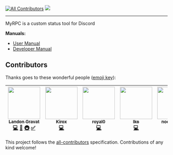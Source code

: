 [![All Contributors](https://img.shields.io/badge/all_contributors-7-orange.svg?style=flat-square)](#contributors)
[![](https://img.shields.io/travis/railrunner166/myrpc.svg?style=flat-square)](https://travis-ci.org/RailRunner166/MyRPC)

---

MyRPC is a custom status tool for Discord

**Manuals:**
- [User Manual](https://github.com/RailRunner166/MyRPC/wiki/User-Manual)
- [Developer Manual](https://github.com/RailRunner166/MyRPC/wiki/Developer-Manual)

## Contributors

Thanks goes to these wonderful people ([emoji key](https://github.com/kentcdodds/all-contributors#emoji-key)):

<!-- ALL-CONTRIBUTORS-LIST:START - Do not remove or modify this section -->
<!-- prettier-ignore -->
| [<img src="https://avatars1.githubusercontent.com/u/45880278?v=4" width="100px;"/><br /><sub><b>Landon Gravat</b></sub>](https://railrunner16.me/)<br />[💻](https://github.com/RailRunner166/MyRPC/commits?author=RailRunner166 "Code") [📖](https://github.com/RailRunner166/MyRPC/commits?author=RailRunner166 "Documentation") [🚇](#infra-RailRunner166 "Infrastructure (Hosting, Build-Tools, etc)") [✅](#tutorial-RailRunner166 "Tutorials") | [<img src="https://avatars1.githubusercontent.com/u/31705527?v=4" width="100px;"/><br /><sub><b>Kirox</b></sub>](https://kirox.xyz)<br />[💻](https://github.com/RailRunner166/MyRPC/commits?author=axelgreavette "Code") | [<img src="https://avatars2.githubusercontent.com/u/23171377?v=4" width="100px;"/><br /><sub><b>royal0</b></sub>](http://shameful.xyz)<br />[💻](https://github.com/RailRunner166/MyRPC/commits?author=royal0 "Code") | [<img src="https://avatars3.githubusercontent.com/u/24295451?v=4" width="100px;"/><br /><sub><b>Ike</b></sub>](https://github.com/IkeKap)<br />[💻](https://github.com/RailRunner166/MyRPC/commits?author=IkeKap "Code") | [<img src="https://avatars2.githubusercontent.com/u/26449683?v=4" width="100px;"/><br /><sub><b>nodatahere</b></sub>](https://github.com/nodatahere)<br />[💻](https://github.com/RailRunner166/MyRPC/commits?author=nodatahere "Code") | [<img src="https://avatars2.githubusercontent.com/u/17860556?v=4" width="100px;"/><br /><sub><b>GlitchMasta47</b></sub>](http://glitchmasta47.github.io)<br />[💻](https://github.com/RailRunner166/MyRPC/commits?author=GlitchMasta47 "Code") | [<img src="https://avatars2.githubusercontent.com/u/17152768?v=4" width="100px;"/><br /><sub><b>ThatOneGamer999</b></sub>](https://github.com/ThatOneGamer999)<br />[💻](https://github.com/RailRunner166/MyRPC/commits?author=ThatOneGamer999 "Code") |
| :---: | :---: | :---: | :---: | :---: | :---: | :---: |
<!-- ALL-CONTRIBUTORS-LIST:END -->

This project follows the [all-contributors](https://github.com/kentcdodds/all-contributors) specification. Contributions of any kind welcome!